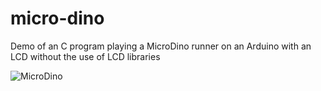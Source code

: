 # micro-dino
Demo of an C program playing a MicroDino runner on an Arduino with an LCD without the use of LCD libraries

![MicroDino](https://user-images.githubusercontent.com/47017892/196830536-36e0158c-d34f-410c-9ebd-bcb7d5e547ed.png)
